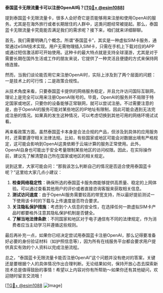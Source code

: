 **泰国蓝卡无限流量卡可以注册OpenAI吗？[[TG💪+ @esim1088](https://t.me/s/esim1088)]**

提到泰国蓝卡无限流量卡，很多人会好奇它是否能够用来注册和使用OpenAI的服务。尤其是在海外旅行或者长期居住的人群中，这类问题经常被提起。那么，泰国蓝卡无限流量卡究竟能否满足我们的需求呢？接下来，咱们就来详细聊聊。

首先，我们需要明确几个概念。所谓“泰国蓝卡”，其实是一种虚拟SIM卡服务，通常通过eSIM技术实现。用户无需物理插入SIM卡，只需在手机上下载对应的APP或通过短信激活即可开始使用。这种卡的最大特点就是支持全球漫游，尤其是对于需要长期在国外生活或工作的朋友来说，它提供了一种灵活且便捷的方式来保持网络连接。

然而，当我们谈论能否用它来注册OpenAI时，实际上涉及到了两个层面的问题：一是技术上的可行性；二是政策合规性。

从技术角度来看，只要泰国蓝卡提供的网络服务稳定，并且允许访问国际互联网，理论上是完全可以用来注册OpenAI账号的。毕竟，OpenAI的服务并不局限于特定国家或地区，只要你的设备能够正常联网，就可以尝试注册。不过需要注意的是，由于OpenAI的服务可能对某些地区的IP地址有限制，因此可能会遇到无法完成注册的情况。如果真的发生这种情况，可以考虑切换到其他可用的网络环境试试看。

再来看政策方面。虽然泰国蓝卡本身是合法合规的产品，但涉及到具体的应用服务时，还需要遵守相关法律法规。比如，有些国家或地区可能会对数据出境有严格规定，这可能会影响到OpenAI这类依赖于云端计算的服务正常使用。此外，OpenAI自身也可能出于安全考量限制某些地区的访问权限。因此，在实际操作前，建议先了解清楚自己所在国家或地区的相关规定。

说到这里，大家可能会问：“那我该怎么判断自己的情况是否适合使用泰国蓝卡呢？”这里给大家几点小建议：

1. **检查网络稳定性**：确保所选的泰国蓝卡服务商能够提供高质量、稳定的上网体验。可以通过查看其他用户的评价或者直接咨询客服来获取相关信息。
2. **测试访问速度**：由于OpenAI服务需要较高的带宽支持，所以最好提前测试一下使用该卡时的下载与上传速度是否符合要求。
3. **关注隐私保护措施**：考虑到个人信息的安全性，在选择任何一款虚拟SIM卡产品时都要格外注意其隐私保护机制是否健全。
4. **了解当地法律条款**：不同国家和地区对于电子通信有不同的法律规定，作为消费者应当主动学习并遵循这些规则。

最后再补充一点，如果你已经决定尝试用泰国蓝卡注册OpenAI，那么记得要准备好必要的身份验证材料（如护照信息等），因为所有在线服务平台都会要求用户提供真实有效的个人资料以完成注册流程。

总之，“泰国蓝卡无限流量卡能否注册OpenAI”这个问题并没有绝对的答案，关键还是要根据个人的具体情况作出合理判断。无论结果如何，保持开放心态去探索新技术总是值得鼓励的事情！希望以上内容对你有所帮助～如果你还有其他疑问，欢迎随时留言交流哦！

[[TG💪+ @esim1088](https://t.me/s/esim1088) ![Image](https://i.postimg.cc/4NQfJmqS/Snipaste-2025-05-13-00-14-12.png)]